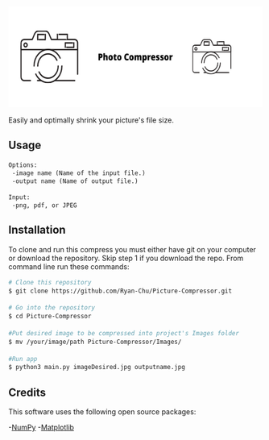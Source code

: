 <p align="center">
  <img width="600" height="200" src="Images/Photo%20Compressor.png">
</p>
Easily and optimally shrink your picture's file size.

## Usage
 
 ```
Options:
  -image name (Name of the input file.)
  -output name (Name of output file.)

Input:
  -png, pdf, or JPEG
```

## Installation
To clone and run this compress you must either have git on your computer or download the repository. Skip step 1 if you download the repo. From command line run these commands:

```bash
# Clone this repository
$ git clone https://github.com/Ryan-Chu/Picture-Compressor.git

# Go into the repository
$ cd Picture-Compressor

#Put desired image to be compressed into project's Images folder
$ mv /your/image/path Picture-Compressor/Images/

#Run app
$ python3 main.py imageDesired.jpg outputname.jpg
```
## Credits

This software uses the following open source packages:

  -[NumPy](https://numpy.org/install/)
  -[Matplotlib](https://matplotlib.org/stable/users/installing/index.html)
